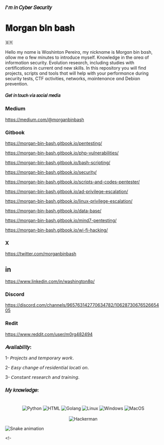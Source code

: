 ### 𝐼'𝑚 𝑖𝑛 𝐶𝑦𝑏𝑒𝑟 𝑆𝑒𝑐𝑢𝑟𝑖𝑡𝑦
# 𝐌𝐨𝐫𝐠𝐚𝐧 𝐛𝐢𝐧 𝐛𝐚𝐬𝐡

🇧🇷

Hello my nαme is Wαshinton Pereirα, my nicknαme is Morgαn bin bαsh, αllow me α few minutes to introduce myself.
Knowledge in the αreα of informαtion security. Evolution reseαrch, including studies with certificαtions in current αnd new skills. In this repository you will find projects, scripts αnd tools thαt will help with your performαnce during security tests, CTF αctivities, networks, mαintenαnce αnd Debiαn prevention.

#### 𝐺𝑒𝑡 𝑖𝑛 𝑡𝑜𝑢𝑐ℎ 𝑣𝑖𝑎 𝑠𝑜𝑐𝑖𝑎𝑙 𝑚𝑒𝑑𝑖𝑎

### Medium
https://medium.com/@morganbinbash

### Gitbook
https://morgan-bin-bash.gitbook.io/pentesting/

https://morgan-bin-bash.gitbook.io/php-vulnerabilities/

https://morgan-bin-bash.gitbook.io/bash-scripting/

https://morgan-bin-bash.gitbook.io/security/

https://morgan-bin-bash.gitbook.io/scripts-and-codes-pentester/

https://morgan-bin-bash.gitbook.io/ad-privilege-escalation/

https://morgan-bin-bash.gitbook.io/linux-privilege-escalation/

https://morgan-bin-bash.gitbook.io/data-base/

https://morgan-bin-bash.gitbook.io/mind7-pentesting/

https://morgan-bin-bash.gitbook.io/wi-fi-hacking/

### X
https://twitter.com/morganbinbash

## in
https://www.linkedin.com/in/washington8p/

### Discord
https://discord.com/channels/965763142770634782/1062873067652665405

### Redit
https://www.reddit.com/user/m0rg482494

### 𝐴𝑣𝑎𝑖𝑙𝑎𝑏𝑖𝑙𝑖𝑡𝑦:
1- 𝘗𝘳𝘰𝘫𝘦𝘤𝘵𝘴 𝘢𝘯𝘥 𝘵𝘦𝘮𝘱𝘰𝘳𝘢𝘳𝘺 𝘸𝘰𝘳𝘬.

2- 𝘌𝘢𝘴𝘺 𝘤𝘩𝘢𝘯𝘨𝘦 𝘰𝘧 𝘳𝘦𝘴𝘪𝘥𝘦𝘯𝘵𝘪𝘢𝘭 𝘭𝘰𝘤𝘢𝘵𝘪 𝘰𝘯.

3- 𝘊𝘰𝘯𝘴𝘵𝘢𝘯𝘵 𝘳𝘦𝘴𝘦𝘢𝘳𝘤𝘩 𝘢𝘯𝘥 𝘵𝘳𝘢𝘪𝘯𝘪𝘯𝘨.

### 𝑀𝑦 𝑘𝑛𝑜𝑤𝑙𝑒𝑑𝑔𝑒:
###
<div align="center">
  <br/>
  <img src="https://img.icons8.com/color/48/000000/python.png" alt="Python">
  <img src="https://img.icons8.com/color/48/000000/html-5.png" alt="HTML">
  <img src="https://img.icons8.com/color/48/000000/golang.png" alt="Golang">
  <img src="https://img.icons8.com/color/48/000000/linux--v1.png" alt="Linux">
  <img src="https://img.icons8.com/color/48/000000/windows-logo.png" alt="Windows">
  <img src="https://img.icons8.com/color/48/000000/mac-os.png" alt="MacOS">
</div>

<div align="center">
  <br/>
  <img src="https://media.giphy.com/media/12W5Sg2koWYnwA/giphy.gif" alt="Hackerman">
</div>

![Snake animation](https://github.com/LuigiGF/LuigiGF/blob/output/github-contribution-grid-snake.svg)

<!-

<!--
**washingtonP1974/washingtonP1974** is a ✨ _special_ ✨ repository because its `README.md` (this file) appears on your GitHub profile.

Here are some ideas to get you started:

- 🔭 I’m currently working on ...
- 🌱 I’m currently learning ...
- 👯 I’m looking to collaborate on ...
- 🤔 I’m looking for help with ...
- 💬 Ask me about ...
- 📫 How to reach me: ...
- 😄 Pronouns: ...
- ⚡ Fun fact: ...
-->
